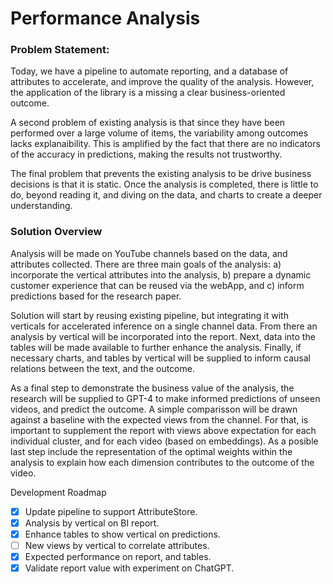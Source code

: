 # Performance Analysis

### Problem Statement:

Today, we have a pipeline to automate reporting, and a database of attributes to accelerate, and improve the quality of the analysis. However, the application of the library is a missing a clear business-oriented outcome.

A second problem of existing analysis is that since they have been performed over a large volume of items, the variability among outcomes lacks explanaibility. This is amplified by the fact that there are no indicators of the accuracy in predictions, making the results not trustworthy.

The final problem that prevents the existing analysis to be drive business decisions is that it is static. Once the analysis is completed, there is little to do, beyond reading it, and diving on the data, and charts to create a deeper understanding.

### Solution Overview

Analysis will be made on YouTube channels based on the data, and attributes collected. There are three main goals of the analysis: a) incorporate the vertical attributes into the analysis, b) prepare a dynamic customer experience that can be reused via the webApp, and c) inform predictions based for the research paper.

Solution will start by reusing existing pipeline, but integrating it with verticals for accelerated inference on a single channel data. From there an analysis by vertical will be incorporated into the report. Next, data into the tables will be made available to further enhance the analysis. Finally, if necessary charts, and tables by vertical will be supplied to inform causal relations between the text, and the outcome.

As a final step to demonstrate the business value of the analysis, the research will be supplied to GPT-4 to make informed predictions of unseen videos, and predict the outcome. A simple comparisson will be drawn against a baseline with the expected views from the channel. For that, is important to supplement the report with views above expectation for each individual cluster, and for each video (based on embeddings). As a posible last step include the representation of the optimal weights within the analysis to explain how each dimension contributes to the outcome of the video.

Development Roadmap
- [x] Update pipeline to support AttributeStore.
- [x] Analysis by vertical on BI report.
- [x] Enhance tables to show vertical on predictions.
- [ ] New views by vertical to correlate attributes.
- [x] Expected performance on report, and tables.
- [x] Validate report value with experiment on ChatGPT.

